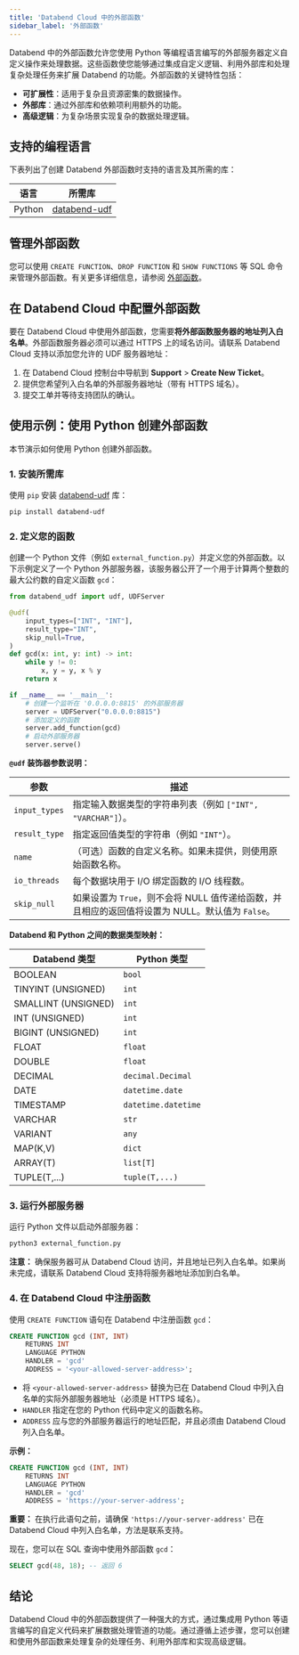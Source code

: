 ```yaml
---
title: 'Databend Cloud 中的外部函数'
sidebar_label: '外部函数'
---
```


Databend 中的外部函数允许您使用 Python 等编程语言编写的外部服务器定义自定义操作来处理数据。这些函数使您能够通过集成自定义逻辑、利用外部库和处理复杂处理任务来扩展 Databend 的功能。外部函数的关键特性包括：

- **可扩展性**：适用于复杂且资源密集的数据操作。
- **外部库**：通过外部库和依赖项利用额外的功能。
- **高级逻辑**：为复杂场景实现复杂的数据处理逻辑。

## 支持的编程语言

下表列出了创建 Databend 外部函数时支持的语言及其所需的库：

| 语言   | 所需库                                              |
|--------|-----------------------------------------------------|
| Python | [databend-udf](https://pypi.org/project/databend-udf) |

## 管理外部函数

您可以使用 `CREATE FUNCTION`、`DROP FUNCTION` 和 `SHOW FUNCTIONS` 等 SQL 命令来管理外部函数。有关更多详细信息，请参阅 [外部函数](/sql/sql-commands/ddl/external-function/)。

## 在 Databend Cloud 中配置外部函数

要在 Databend Cloud 中使用外部函数，您需要**将外部函数服务器的地址列入白名单**。外部函数服务器必须可以通过 HTTPS 上的域名访问。请联系 Databend Cloud 支持以添加您允许的 UDF 服务器地址：

1. 在 Databend Cloud 控制台中导航到 **Support** > **Create New Ticket**。
2. 提供您希望列入白名单的外部服务器地址（带有 HTTPS 域名）。
3. 提交工单并等待支持团队的确认。

## 使用示例：使用 Python 创建外部函数

本节演示如何使用 Python 创建外部函数。

### 1. 安装所需库

使用 `pip` 安装 [databend-udf](https://pypi.org/project/databend-udf) 库：

```bash
pip install databend-udf
```

### 2. 定义您的函数

创建一个 Python 文件（例如 `external_function.py`）并定义您的外部函数。以下示例定义了一个 Python 外部服务器，该服务器公开了一个用于计算两个整数的最大公约数的自定义函数 `gcd`：

```python
from databend_udf import udf, UDFServer

@udf(
    input_types=["INT", "INT"],
    result_type="INT",
    skip_null=True,
)
def gcd(x: int, y: int) -> int:
    while y != 0:
        x, y = y, x % y
    return x

if __name__ == '__main__':
    # 创建一个监听在 '0.0.0.0:8815' 的外部服务器
    server = UDFServer("0.0.0.0:8815")
    # 添加定义的函数
    server.add_function(gcd)
    # 启动外部服务器
    server.serve()
```

**`@udf` 装饰器参数说明：**

| 参数         | 描述                                                                                                                         |
|--------------|------------------------------------------------------------------------------------------------------------------------------|
| `input_types`  | 指定输入数据类型的字符串列表（例如 `["INT", "VARCHAR"]`）。                                                                 |
| `result_type`  | 指定返回值类型的字符串（例如 `"INT"`）。                                                                                     |
| `name`         | （可选）函数的自定义名称。如果未提供，则使用原始函数名称。                                                                   |
| `io_threads`   | 每个数据块用于 I/O 绑定函数的 I/O 线程数。                                                                                   |
| `skip_null`    | 如果设置为 `True`，则不会将 NULL 值传递给函数，并且相应的返回值将设置为 NULL。默认值为 `False`。                            |

**Databend 和 Python 之间的数据类型映射：**

| Databend 类型         | Python 类型          |
|-----------------------|----------------------|
| BOOLEAN               | `bool`               |
| TINYINT (UNSIGNED)    | `int`                |
| SMALLINT (UNSIGNED)   | `int`                |
| INT (UNSIGNED)        | `int`                |
| BIGINT (UNSIGNED)     | `int`                |
| FLOAT                 | `float`              |
| DOUBLE                | `float`              |
| DECIMAL               | `decimal.Decimal`    |
| DATE                  | `datetime.date`      |
| TIMESTAMP             | `datetime.datetime`  |
| VARCHAR               | `str`                |
| VARIANT               | `any`                |
| MAP(K,V)              | `dict`               |
| ARRAY(T)              | `list[T]`            |
| TUPLE(T,...)          | `tuple(T,...)`       |

### 3. 运行外部服务器

运行 Python 文件以启动外部服务器：

```bash
python3 external_function.py
```

**注意：** 确保服务器可从 Databend Cloud 访问，并且地址已列入白名单。如果尚未完成，请联系 Databend Cloud 支持将服务器地址添加到白名单。

### 4. 在 Databend Cloud 中注册函数

使用 `CREATE FUNCTION` 语句在 Databend 中注册函数 `gcd`：

```sql
CREATE FUNCTION gcd (INT, INT)
    RETURNS INT
    LANGUAGE PYTHON
    HANDLER = 'gcd'
    ADDRESS = '<your-allowed-server-address>';
```

- 将 `<your-allowed-server-address>` 替换为已在 Databend Cloud 中列入白名单的实际外部服务器地址（必须是 HTTPS 域名）。
- `HANDLER` 指定在您的 Python 代码中定义的函数名称。
- `ADDRESS` 应与您的外部服务器运行的地址匹配，并且必须由 Databend Cloud 列入白名单。

**示例：**

```sql
CREATE FUNCTION gcd (INT, INT)
    RETURNS INT
    LANGUAGE PYTHON
    HANDLER = 'gcd'
    ADDRESS = 'https://your-server-address';
```

**重要：** 在执行此语句之前，请确保 `'https://your-server-address'` 已在 Databend Cloud 中列入白名单，方法是联系支持。

现在，您可以在 SQL 查询中使用外部函数 `gcd`：

```sql
SELECT gcd(48, 18); -- 返回 6
```

## 结论

Databend Cloud 中的外部函数提供了一种强大的方式，通过集成用 Python 等语言编写的自定义代码来扩展数据处理管道的功能。通过遵循上述步骤，您可以创建和使用外部函数来处理复杂的处理任务、利用外部库和实现高级逻辑。